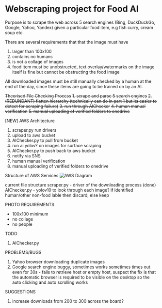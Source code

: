 # Webscraping project for Food AI

Purpose is to scrape the web across 5 search engines (Bing, DuckDuckGo, Google, Yahoo, Yandex) given a particular food item, e.g fish curry, cream soup etc.

There are several requirements that that the image must have
1. larger than 100x100
2. contains no humans
3. is not a collage of images
4. food item must be unobstructed, text overlay/watermarks on the image itself is fine but cannot be obstructing the food image

All downloaded images must be still manually checked by a human at the end of the day, since these items are going to be trained on by an AI.

~~Theorised File Checking Process~~
~~1. scrape and parse 5 search engines~~
~~2. (REDUNDANT) flatten hierarchy (technically can do in part 1 but its easier to detect for scraping failure)~~
~~3. run through AIChecker~~
~~4. human manual verification~~
~~5. manual uploading of verified folders to onedrive~~

[NEW] AWS Architecture
1. scraper.py run drivers
2. upload to aws bucket
3. AIChecker.py to pull from bucket
4. run ai yolov? on images for surface scraping
5. AIChecker.py to push back to aws bucket
6. notify via SNS
7. human manual verification
8. manual uploading of verified folders to onedrive

Structure of AWS Services
![AWS Diagram](image.png)

current file structure
scraper.py - driver of the downloading process (done)
AIChecker.py - yolov10 to look through each image? if identified human/other non-food lable then discard, else keep

PHOTO REQUIREMENTS
- 100x100 minimum
- no collage
- no people

TODO
1. AIChecker.py

PROBLEMS/BUGS
1. Yahoo browser downloading duplicate images
2. Google search engine buggy, sometimes works sometimes times out even for 30s - fails to retrieve host or empty host, suspect the fix is that the automatic browser is required to be visible on the desktop so the auto clicking and auto scrolling works

SUGGESTIONS
1. increase downloads from 200 to 300 across the board?